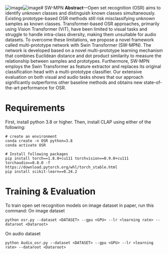 ![image](https://github.com/user-attachments/assets/859400e1-d6d0-4f71-9aab-030988c5ceeb)![image](https://github.com/user-attachments/assets/6deea38f-5bee-460b-b4f1-1fbe0bb76ee5)# SW-MPN
**Abstract**—Open set recognition (OSR) aims to identify unknown classes and distinguish known classes simultaneously. Existing prototype-based OSR methods still risk misclassifying unknown samples as known classes. Transformer-based OSR approaches, primarily using Vision Transformer (ViT), have been limited to visual tasks and struggle to handle intra-class diversity, making them unsuitable for audio datasets. To overcome these limitations, we propose a novel framework called multi-prototype network with Swin Transformer (SW-MPN). The network is developed based on a novel multi-prototype learning mechanism that combines Euclidean distance and dot product similarity to measure the relationship between samples and prototypes. Furthermore, SW-MPN employs the Swin Transformer as feature extractor and replaces its original classification head with a multi-prototype classifier. Our extensive evaluation on both visual and audio tasks shows that our approach significantly outperforms other baseline methods and obtains new state-of-the-art performance for OSR.
# Requirements
First, install python 3.8 or higher. Then, install CLAP using either of the following:
```shell
# create an environment
conda create -n OSR python=3.8
conda activate OSR

# Install following packages
pip install torch==1.8.0+cu111 torchvision==0.9.0+cu111 torchaudio==0.8.0 -f https://download.pytorch.org/whl/torch_stable.html
pip install scikit-learn==0.24.2 
```
# Training & Evaluation
To train open set recognition models on image dataset in paper, run this command:
On image dataset

```train
python osr.py --dataset <DATASET> --gpu <GPU> --lr <learning rate> --dataroot <Dataroot>
```
On audio dataset
```train
python Audio_osr.py --dataset <DATASET> --gpu <GPU> --lr <learning rate> --dataroot <Dataroot>
```
